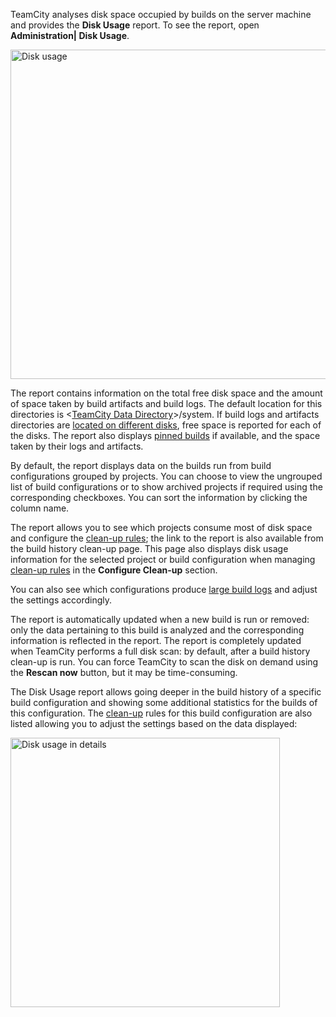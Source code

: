 [//]: # (title: Disk Usage)
[//]: # (auxiliary-id: Disk Usage)
TeamCity analyses disk space occupied by builds on the server machine and provides the __Disk Usage__ report. To see the report, open __Administration| Disk Usage__.

<img src="DiskUsage.png" width="527" alt="Disk usage"/>

The report contains information on the total free disk space and the amount of space taken by build artifacts and build logs. The default location for this directories is \<[TeamCity Data Directory](teamcity-data-directory.md)\>/system. If build logs and artifacts directories are [located on different disks](teamcity-data-directory.md#Recommendations+as+to+choosing+Data+Directory+Location), free space is reported for each of the disks. The report also displays [pinned builds](pinned-build.md) if available, and the space taken by their logs and artifacts.

By default, the report displays data on the builds run from build configurations grouped by projects. You can choose to view the ungrouped list of build configurations or to show archived projects if required using the corresponding checkboxes. You can sort the information by clicking the column name.

The report allows you to see which projects consume most of disk space and configure the [clean-up rules](clean-up.md); the link to the report is also available from the build history clean\-up page. This page also displays disk usage information for the selected project or build configuration when managing [clean-up rules](clean-up.md) in the __Configure Clean\-up__ section.

You can also see which configurations produce [large build logs](server-health.md#Configurations+with+Large+Build+Logs) and adjust the settings accordingly.

The report is automatically updated when a new build is run or removed: only the data pertaining to this build is analyzed and the corresponding information is reflected in the report. The report is completely updated when TeamCity performs a full disk scan: by default, after a build history clean\-up is run. You can force TeamCity to scan the disk on demand using the __Rescan now__ button, but it may be time\-consuming.

The Disk Usage report allows going deeper in the build history of a specific build configuration and showing some additional statistics for the builds of this configuration. The [clean-up](clean-up.md) rules for this build configuration are also listed allowing you to adjust the settings based on the data displayed:

<img src="DiskUsageDetails.png" width="431" alt="Disk usage in details"/>
